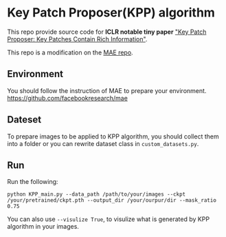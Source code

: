 # Key Patch Proposer(KPP) algorithm  

This repo provide source code for **ICLR notable tiny paper** ["Key Patch Proposer: Key Patches Contain Rich Information"](https://arxiv.org/abs/2402.11458).

This repo is a modification on the [MAE repo](https://github.com/facebookresearch/mae).
## Environment
You should follow the instruction of MAE to prepare your environment. https://github.com/facebookresearch/mae

## Dateset
To prepare images to be applied to KPP algorithm, you should collect them into a folder or you can rewrite dataset class in ```custom_datasets.py```.

## Run
Run the following:
```
python KPP_main.py --data_path /path/to/your/images --ckpt /your/pretrained/ckpt.pth --output_dir /your/ourpur/dir --mask_ratio 0.75
```
You can also use ```--visulize True```, to visulize what is generated by KPP algorithm in your images.
